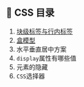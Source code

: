 ## 🎨 CSS 目录

1. [块级标签与行内标签](./01.md)
2. [盒模型](./02.md)
3. 水平垂直居中方案
4. `display`属性有哪些值
5. 元素的隐藏
6. `CSS`选择器
 